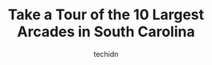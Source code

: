 ---
layout: ampstory
image: https://i0.wp.com/paketmu.com/wp-content/uploads/2023/06/upstate-pinball-arcade-museum-0-in-south-carolina-1686368446.jpeg?resize=640,853
author: techidn
featured: false
description: Explore the diverse Arcade scene in South Carolina, home to an incredible selection of 10 establishments catering to every taste. Whether youre in search of iconic favorites or undiscovered
title: Take a Tour of the 10 Largest Arcades in South Carolina
cover:
   title: Take a Tour of the 10 Largest Arcades in South Carolina
   subtitle: RICKPATE
   background: https://paketmu.com/wp-content/uploads/2023/06/upstate-pinball-arcade-museum-0-in-south-carolina-1686368446.jpeg

pages: 
 - layout: thirds
   top: <h1>#1 Fun Plaza</h1>
   bottom: "<p>Had a great time on the pinball machines!Stern is my favorite and theres four in a row in stern alley! My 2nd time to visit Myrtle Beach in the last two years. Was anx</p>"
   background: https://paketmu.com/wp-content/uploads/2023/06/upstate-pinball-arcade-museum-1-in-south-carolina-1686368449.jpeg
   backgroundblur: true
 - layout: thirds
   top: <h1>#2 Boardwalk Arcade</h1>
   bottom: "<p>Just as the name implies, this arcade is just off the boardwalk with nice ocean views just outside their door. The open layout allows for a large number of games without </p>"
   background: https://paketmu.com/wp-content/uploads/2023/06/upstate-pinball-arcade-museum-2-in-south-carolina-1686368449.jpeg
   cta:
      link: https://paketmu.com/take-a-tour-of-the-10-largest-arcades-in-south-carolina/
      text: Take a Tour of the 10 Largest Arcades in South Carolina
 - layout: thirds
   top: <h1>#3 Garden City Pavilion Arcade & GiGis Grill</h1>
   bottom: "<p>This place has always been great, but its even better being able to bring my kids here too! They have so many great games to choose from, you load a player card and swip</p>"
   background: https://paketmu.com/wp-content/uploads/2023/06/upstate-pinball-arcade-museum-3-in-south-carolina-1686368451.jpeg
   cta:
      link: https://paketmu.com/take-a-tour-of-the-10-largest-arcades-in-south-carolina/
      text: Take a Tour of the 10 Largest Arcades in South Carolina
 - layout: thirds
   top: <h1>#4 LuLus Beach Arcade and Ropes Course</h1>
   bottom: "<p>4984 Hwy 17 S UNIT 89, North Myrtle Beach, SC 29582, United States</p>"
   background: https://images.unsplash.com/photo-1557672172-298e090bd0f1?ixlib=rb-4.0.3&ixid=MnwxMjA3fDB8MHxwaG90by1wYWdlfHx8fGVufDB8fHx8&auto=format&fit=crop&w=640&h=853&q=80
   cta:
      link: https://paketmu.com/take-a-tour-of-the-10-largest-arcades-in-south-carolina/
      text: Take a Tour of the 10 Largest Arcades in South Carolina
 - layout: thirds
   top: <h1>#5 Myrtle Beach Pinball Museum</h1>
   bottom: "<p>607 27th Ave N, Myrtle Beach, SC 29577, United States</p>"
   background: https://images.unsplash.com/photo-1597773150796-e5c14ebecbf5?ixlib=rb-4.0.3&ixid=MnwxMjA3fDB8MHxwaG90by1wYWdlfHx8fGVufDB8fHx8&auto=format&fit=crop&w=640&h=853&q=80
   cta:
      link: https://paketmu.com/take-a-tour-of-the-10-largest-arcades-in-south-carolina/
      text: Take a Tour of the 10 Largest Arcades in South Carolina
 - layout: thirds
   top: <h1>#6 Transmission Arcade</h1>
   bottom: "<p>1712 Main St, Columbia, SC 29201, United States</p>"
   background: https://images.unsplash.com/photo-1553949345-eb786bb3f7ba?ixlib=rb-4.0.3&ixid=MnwxMjA3fDB8MHxwaG90by1wYWdlfHx8fGVufDB8fHx8&auto=format&fit=crop&w=640&h=853&q=80
   cta:
      link: https://paketmu.com/take-a-tour-of-the-10-largest-arcades-in-south-carolina/
      text: Take a Tour of the 10 Largest Arcades in South Carolina
 - layout: thirds
   top: <h1>#7 Upstate Pinball & Arcade Museum</h1>
   bottom: "<p>109A W Trade St, Simpsonville, SC 29681, United States</p>"
   background: https://images.unsplash.com/photo-1567095761054-7a02e69e5c43?ixlib=rb-4.0.3&ixid=MnwxMjA3fDB8MHxwaG90by1wYWdlfHx8fGVufDB8fHx8&auto=format&fit=crop&w=640&h=853&q=80
   cta:
      link: https://paketmu.com/take-a-tour-of-the-10-largest-arcades-in-south-carolina/
      text: Take a Tour of the 10 Largest Arcades in South Carolina
 - layout: thirds
   middle: Continue reading...
   background: https://plus.unsplash.com/premium_photo-1664640458616-3c74f8cb4589?ixlib=rb-4.0.3&ixid=MnwxMjA3fDB8MHxwaG90by1wYWdlfHx8fGVufDB8fHx8&auto=format&fit=crop&w=640&h=853&q=80
   cta:
      link: https://paketmu.com/take-a-tour-of-the-10-largest-arcades-in-south-carolina/
      text: Take a Tour of the 10 Largest Arcades in South Carolina
      
---